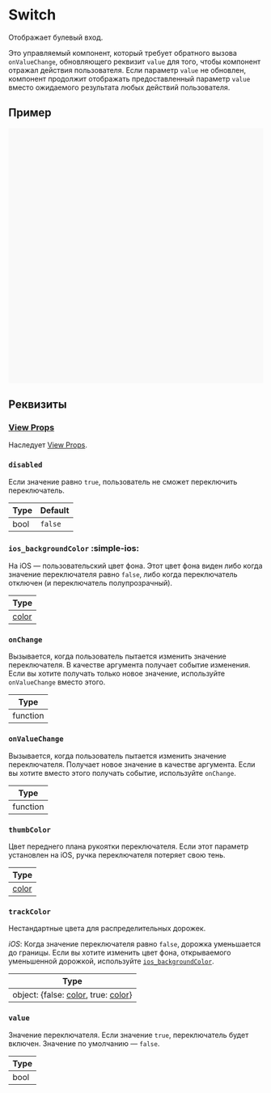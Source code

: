 # Switch

Отображает булевый вход.

Это управляемый компонент, который требует обратного вызова `onValueChange`, обновляющего реквизит `value` для того, чтобы компонент отражал действия пользователя. Если параметр `value` не обновлен, компонент продолжит отображать предоставленный параметр `value` вместо ожидаемого результата любых действий пользователя.

## Пример

<div data-snack-id="@bndby/switch-example" data-snack-platform="web" data-snack-preview="true" data-snack-theme="light" style="overflow:hidden;background:#F9F9F9;border:1px solid var(--color-border);border-radius:4px;height:505px;width:100%"></div>

## Реквизиты

### [View Props](view.md#props)

Наследует [View Props](view.md#props).

### `disabled`

Если значение равно `true`, пользователь не сможет переключить переключатель.

| Type | Default |
| ---- | ------- |
| bool | `false` |

### `ios_backgroundColor` :simple-ios:

На iOS — пользовательский цвет фона. Этот цвет фона виден либо когда значение переключателя равно `false`, либо когда переключатель отключен (и переключатель полупрозрачный).

| Type                         |
| ---------------------------- |
| [color](../guides/colors.md) |

### `onChange`

Вызывается, когда пользователь пытается изменить значение переключателя. В качестве аргумента получает событие изменения. Если вы хотите получать только новое значение, используйте `onValueChange` вместо этого.

| Type     |
| -------- |
| function |

### `onValueChange`

Вызывается, когда пользователь пытается изменить значение переключателя. Получает новое значение в качестве аргумента. Если вы хотите вместо этого получать событие, используйте `onChange`.

| Type     |
| -------- |
| function |

### `thumbColor`

Цвет переднего плана рукоятки переключателя. Если этот параметр установлен на iOS, ручка переключателя потеряет свою тень.

| Type                         |
| ---------------------------- |
| [color](../guides/colors.md) |

### `trackColor`

Нестандартные цвета для распределительных дорожек.

_iOS_: Когда значение переключателя равно `false`, дорожка уменьшается до границы. Если вы хотите изменить цвет фона, открываемого уменьшенной дорожкой, используйте [`ios_backgroundColor`](switch.md#ios_backgroundColor).

| Type                                                                              |
| --------------------------------------------------------------------------------- |
| object: {false: [color](../guides/colors.md), true: [color](../guides/colors.md)} |

### `value`

Значение переключателя. Если значение `true`, переключатель будет включен. Значение по умолчанию — `false`.

| Type |
| ---- |
| bool |
